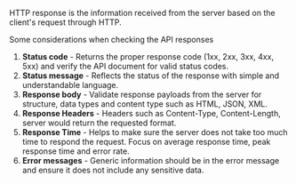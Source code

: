 HTTP response is the information received from the server based on the client's request through HTTP.

Some considerations when checking the API responses

1) **Status code** - Returns the proper response code (1xx, 2xx, 3xx, 4xx, 5xx) and verify the API document for valid status codes.
2) **Status message** - Reflects the status of the response with simple and understandable language.
3) **Response body** - Validate response payloads from the server for structure, data types and content type such as HTML, JSON, XML.
4) **Response Headers** - Headers such as Content-Type, Content-Length, server would return the requested format.
6) **Response Time** - Helps to make sure the server does not take too much time to respond the request. Focus on average response time, peak response time and error rate.
7) **Error messages** - Generic information should be in the error message and ensure it does not include any sensitive data.
